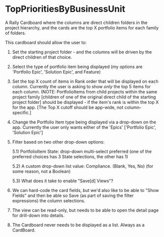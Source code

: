 # TopPrioritiesByBusinessUnit
A Rally Cardboard where the columns are direct children folders in the project hierarchy, and the cards are the top X portfolio items for each family of folders.

This cardboard should allow the user to:
1) Set the starting project folder - and the columns will be driven by the direct children of that choice.
2) Select the type of portfolio item being displayed (my options are 'Portfolio Epic', 'Solution Epic', and Feature)
3) Set the top X count of items in Rank order that will be displayed on each column. Currently the user is asking to show *only* the top 5 items for each column. (NOTE: PortfolioItems from child projects within the same project family [children of one of the original direct child of the starting project folder] should be displayed - if the item's rank is within the top X for the app. [The Top X cutoff should be app-wide, not column-specific.]
4) Change the Portfolio Item type being displayed via a drop-down on the app. Currently the user only wants either of the 'Epics' ['Portfolio Epic', 'Solution Epic']
5) Filter based on two other drop-down options:

   5.1) PortfolioItem State: drop-down multi-select preferred (one of the preferred choices has 3 State selections, the other has 1)
   
   5.2) A custom drop-down list value: Compliance. (Blank, Yes, No) (for some reason, not a Boolean)
   
   5.3) What does it take to enable "Save[d] Views"?

6) We can hard-code the card fields, but we'd also like to be able to "Show Fields" and then be able so Save (as part of saving the filter expressions) the column selections.
7) The view can be read-only, but needs to be able to open the detail page for drill-down into details.
8) The Cardboard never needs to be displayed as a list. Always as a CardBoard.
